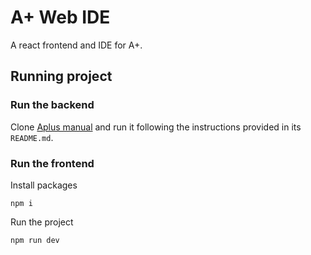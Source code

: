 # A+ Web IDE

A react frontend and IDE for A+.

## Running project

### Run the backend

Clone [Aplus manual](https://github.com/apluslms/aplus-manual) and run it following the instructions provided in its `README.md`.

### Run the frontend

Install packages

```
npm i
```

Run the project

```
npm run dev
```

